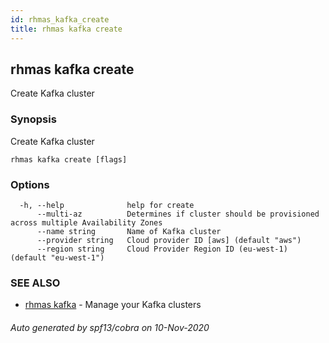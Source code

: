 ```yaml
---
id: rhmas_kafka_create
title: rhmas kafka create
---
```

## rhmas kafka create

Create Kafka cluster

### Synopsis

Create Kafka cluster

```
rhmas kafka create [flags]
```

### Options

```
  -h, --help              help for create
      --multi-az          Determines if cluster should be provisioned across multiple Availability Zones
      --name string       Name of Kafka cluster
      --provider string   Cloud provider ID [aws] (default "aws")
      --region string     Cloud Provider Region ID (eu-west-1) (default "eu-west-1")
```

### SEE ALSO

* [rhmas kafka](rhmas_kafka.md)	 - Manage your Kafka clusters

###### Auto generated by spf13/cobra on 10-Nov-2020
